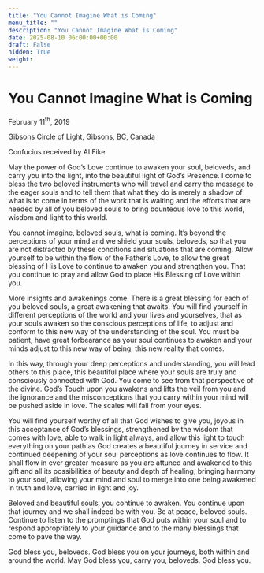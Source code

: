 ```yaml
---
title: "You Cannot Imagine What is Coming"
menu_title: ""
description: "You Cannot Imagine What is Coming"
date: 2025-08-10 06:00:00+00:00
draft: False
hidden: True
weight:
---
```

# You Cannot Imagine What is Coming

February 11<sup>th</sup>, 2019

Gibsons Circle of Light, Gibsons, BC, Canada

Confucius received by Al Fike

May the power of God’s Love continue to awaken your soul, beloveds, and carry you into the light, into the beautiful light of God’s Presence. I come to bless the two beloved instruments who will travel and carry the message to the eager souls and to tell them that what they do is merely a shadow of what is to come in terms of the work that is waiting and the efforts that are needed by all of you beloved souls to bring bounteous love to this world, wisdom and light to this world.

You cannot imagine, beloved souls, what is coming. It’s beyond the perceptions of your mind and we shield your souls, beloveds, so that you are not distracted by these conditions and situations that are coming. Allow yourself to be within the flow of the Father’s Love, to allow the great blessing of His Love to continue to awaken you and strengthen you. That you continue to pray and allow God to place His Blessing of Love within you.

More insights and awakenings come. There is a great blessing for each of you beloved souls, a great awakening that awaits. You will find yourself in different perceptions of the world and your lives and yourselves, that as your souls awaken so the conscious perceptions of life, to adjust and conform to this new way of the understanding of the soul. You must be patient, have great forbearance as your soul continues to awaken and your minds adjust to this new way of being, this new reality that comes.

In this way, through your deep perceptions and understanding, you will lead others to this place, this beautiful place where your souls are truly and consciously connected with God. You come to see from that perspective of the divine. God’s Touch upon you awakens and lifts the veil from you and the ignorance and the misconceptions that you carry within your mind will be pushed aside in love. The scales will fall from your eyes.

You will find yourself worthy of all that God wishes to give you, joyous in this acceptance of God’s blessings, strengthened by the wisdom that comes with love, able to walk in light always, and allow this light to touch everything on your path as God creates a beautiful journey in service and continued deepening of your soul perceptions as love continues to flow. It shall flow in ever greater measure as you are attuned and awakened to this gift and all its possibilities of beauty and depth of healing, bringing harmony to your soul, allowing your mind and soul to merge into one being awakened in truth and love, carried in light and joy.

Beloved and beautiful souls, you continue to awaken. You continue upon that journey and we shall indeed be with you. Be at peace, beloved souls. Continue to listen to the promptings that God puts within your soul and to respond appropriately to your guidance and to the many blessings that come to pave the way.

God bless you, beloveds. God bless you on your journeys, both within and around the world. May God bless you, carry you, beloveds. God bless you.
